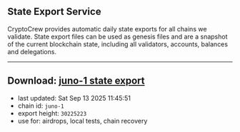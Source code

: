 ## State Export Service
CryptoCrew provides automatic daily state exports for all chains we validate. State export files can be used as genesis files and are a snapshot of the current blockchain state, including all validators, accounts, balances and delegations.

---
**Download: [juno-1 state export](https://dl-eu2.ccvalidators.com/SERVICE/juno/juno-1_export_30225223.json)**
---

- last updated: Sat Sep 13 2025 11:45:51
- chain id: `juno-1`
- export height: `30225223`
- use for: airdrops, local tests, chain recovery
